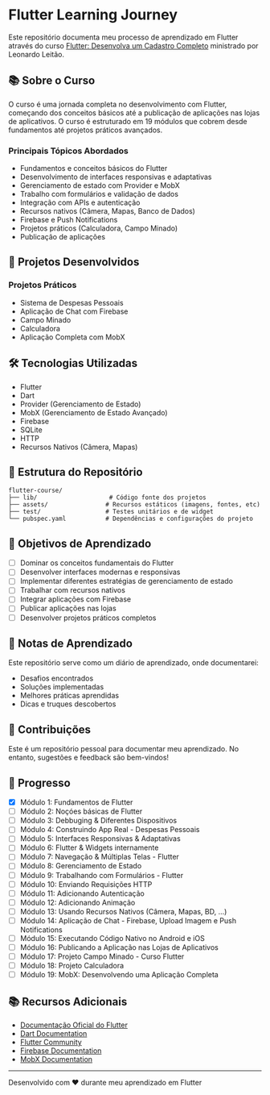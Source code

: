# Flutter Learning Journey

Este repositório documenta meu processo de aprendizado em Flutter através do curso [Flutter: Desenvolva um Cadastro Completo](https://www.udemy.com/course/curso-flutter) ministrado por Leonardo Leitão.

## 📚 Sobre o Curso

O curso é uma jornada completa no desenvolvimento com Flutter, começando dos conceitos básicos até a publicação de aplicações nas lojas de aplicativos. O curso é estruturado em 19 módulos que cobrem desde fundamentos até projetos práticos avançados.

### Principais Tópicos Abordados

- Fundamentos e conceitos básicos do Flutter
- Desenvolvimento de interfaces responsivas e adaptativas
- Gerenciamento de estado com Provider e MobX
- Trabalho com formulários e validação de dados
- Integração com APIs e autenticação
- Recursos nativos (Câmera, Mapas, Banco de Dados)
- Firebase e Push Notifications
- Projetos práticos (Calculadora, Campo Minado)
- Publicação de aplicações

## 🚀 Projetos Desenvolvidos

### Projetos Práticos
- Sistema de Despesas Pessoais
- Aplicação de Chat com Firebase
- Campo Minado
- Calculadora
- Aplicação Completa com MobX

## 🛠️ Tecnologias Utilizadas

- Flutter
- Dart
- Provider (Gerenciamento de Estado)
- MobX (Gerenciamento de Estado Avançado)
- Firebase
- SQLite
- HTTP
- Recursos Nativos (Câmera, Mapas)

## 📁 Estrutura do Repositório

```
flutter-course/
├── lib/                    # Código fonte dos projetos
├── assets/                # Recursos estáticos (imagens, fontes, etc)
├── test/                  # Testes unitários e de widget
└── pubspec.yaml           # Dependências e configurações do projeto
```

## 🎯 Objetivos de Aprendizado

- [ ] Dominar os conceitos fundamentais do Flutter
- [ ] Desenvolver interfaces modernas e responsivas
- [ ] Implementar diferentes estratégias de gerenciamento de estado
- [ ] Trabalhar com recursos nativos
- [ ] Integrar aplicações com Firebase
- [ ] Publicar aplicações nas lojas
- [ ] Desenvolver projetos práticos completos

## 📝 Notas de Aprendizado

Este repositório serve como um diário de aprendizado, onde documentarei:

- Desafios encontrados
- Soluções implementadas
- Melhores práticas aprendidas
- Dicas e truques descobertos

## 🤝 Contribuições

Este é um repositório pessoal para documentar meu aprendizado. No entanto, sugestões e feedback são bem-vindos!

## 📅 Progresso

- [x] Módulo 1: Fundamentos de Flutter
- [ ] Módulo 2: Noçóes básicas de Flutter
- [ ] Módulo 3: Debbuging & Diferentes Dispositivos
- [ ] Módulo 4: Construindo App Real - Despesas Pessoais
- [ ] Módulo 5: Interfaces Responsivas & Adaptativas
- [ ] Módulo 6: Flutter & Widgets internamente
- [ ] Módulo 7: Navegação & Múltiplas Telas - Flutter
- [ ] Módulo 8: Gerenciamento de Estado
- [ ] Módulo 9: Trabalhando com Formulários - Flutter
- [ ] Módulo 10: Enviando Requisições HTTP
- [ ] Módulo 11: Adicionando Autenticação
- [ ] Módulo 12: Adicionando Animação
- [ ] Módulo 13: Usando Recursos Nativos (Câmera, Mapas, BD, ...)
- [ ] Módulo 14: Aplicação de Chat - Firebase, Upload Imagem e Push Notifications
- [ ] Módulo 15: Executando Código Nativo no Android e iOS
- [ ] Módulo 16: Publicando a Aplicação nas Lojas de Aplicativos
- [ ] Módulo 17: Projeto Campo Minado - Curso Flutter
- [ ] Módulo 18: Projeto Calculadora
- [ ] Módulo 19: MobX: Desenvolvendo uma Aplicação Completa

## 📚 Recursos Adicionais

- [Documentação Oficial do Flutter](https://flutter.dev/docs)
- [Dart Documentation](https://dart.dev/guides)
- [Flutter Community](https://flutter.dev/community)
- [Firebase Documentation](https://firebase.google.com/docs)
- [MobX Documentation](https://mobx.netlify.app/)

---

Desenvolvido com ❤️ durante meu aprendizado em Flutter
